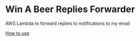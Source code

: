 # Win A Beer Replies Forwarder
AWS Lambda to forward replies to notifications to my email

[How to use](https://github.com/arithmetric/aws-lambda-ses-forwarder)

